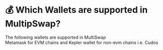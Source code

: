 # 💰 Which Wallets are supported in MultipSwap?

The following wallets are supported in MultiSwap\
Metamask for EVM chains and Kepler wallet for non-evm chains i.e. Cudos&#x20;
